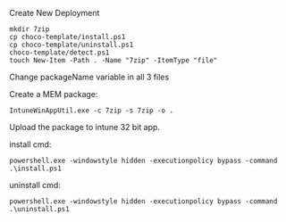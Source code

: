 Create New Deployment

```
mkdir 7zip
cp choco-template/install.ps1
cp choco-template/uninstall.ps1
choco-template/detect.ps1
touch New-Item -Path . -Name "7zip" -ItemType "file"
```

Change packageName variable in all 3 files

Create a MEM package:
```
IntuneWinAppUtil.exe -c 7zip -s 7zip -o .
```

Upload the package to intune 32 bit app.

install cmd: 
```
powershell.exe -windowstyle hidden -executionpolicy bypass -command .\install.ps1
```
uninstall cmd:
```
powershell.exe -windowstyle hidden -executionpolicy bypass -command .\uninstall.ps1
```
